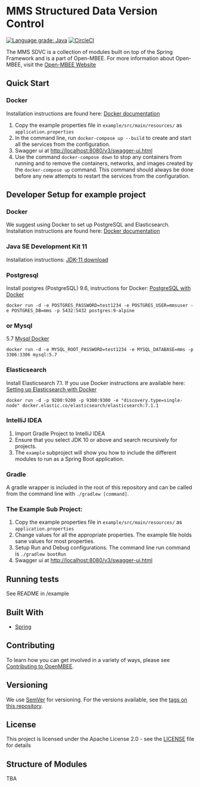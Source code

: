 # MMS Structured Data Version Control
[![Language grade: Java](https://img.shields.io/lgtm/grade/java/g/Open-MBEE/mms.svg?logo=lgtm&logoWidth=18)](https://lgtm.com/projects/g/Open-MBEE/mms/context:java) [![CircleCI](https://circleci.com/gh/Open-MBEE/mms.svg?style=svg)](https://circleci.com/gh/Open-MBEE/mms)

The MMS SDVC is a collection of modules built on top of the Spring Framework and is a part of Open-MBEE. For more information about Open-MBEE, visit the [Open-MBEE Website](https://openmbee.org/)

## Quick Start
### Docker
Installation instructions are found here: [Docker documentation](https://docs.docker.com/)

1. Copy the example properties file in `example/src/main/resources/` as `application.properties`
1. In the command line, run `docker-compose up --build` to create and start all the services from the configuration. 
1. Swagger ui at [http://localhost:8080/v3/swagger-ui.html](http://localhost:8080/v3/swagger-ui.html)
1. Use the command `docker-compose down` to stop any containers from running and to remove the containers, networks, and images created by the `docker-compose up` command. This command should always be done before any new attempts to restart the services from the configuration. 

## Developer Setup for example project
### Docker 
We suggest using Docker to set up PostgreSQL and Elasticsearch.  Installation 
instructions are found here: [Docker documentation](https://docs.docker.com/)

### Java SE Development Kit 11
Installation instructions: [JDK-11 download](https://www.oracle.com/java/technologies/javase-jdk11-downloads.html)

### Postgresql
Install postgres (PostgreSQL) 9.6, instructions for Docker: [PostgreSQL with Docker](https://hub.docker.com/_/postgres)

    docker run -d -e POSTGRES_PASSWORD=test1234 -e POSTGRES_USER=mmsuser -e POSTGRES_DB=mms -p 5432:5432 postgres:9-alpine
    
### or Mysql
5.7 [Mysql Docker](https://hub.docker.com/_/mysql/)

    docker run -d -e MYSQL_ROOT_PASSWORD=test1234 -e MYSQL_DATABASE=mms -p 3306:3306 mysql:5.7

### Elasticsearch
Install Elasticsearch 7.1.  If you use Docker instructions are available here: [Setting up Elasticsearch with Docker](https://www.elastic.co/guide/en/elasticsearch/reference/current/docker.html)

    docker run -d -p 9200:9200 -p 9300:9300 -e "discovery.type=single-node" docker.elastic.co/elasticsearch/elasticsearch:7.1.1
    
    
### IntelliJ IDEA

1. Import Gradle Project to IntelliJ IDEA
2. Ensure that you select JDK 10 or above and search recursively for projects.
3. The `example` subproject will show you how to include the different modules to run as a Spring Boot application.

### Gradle
A gradle wrapper is included in the root of this repository and can be called from the command line with `./gradlew [command]`.

### The Example Sub Project:
1. Copy the example properties file in `example/src/main/resources/` as `application.properties`
1. Change values for all the appropriate properties. The example file holds sane values for most properties.
1. Setup Run and Debug configurations. The command line run command is `./gradlew bootRun`
1. Swagger ui at [http://localhost:8080/v3/swagger-ui.html](http://localhost:8080/v3/swagger-ui.html)

## Running tests

See README in /example

## Built With

* [Spring](https://spring.io)


## Contributing

To learn how you can get involved in a variety of ways, please see [Contributing to OpenMBEE](https://www.openmbee.org/contribute).

## Versioning

We use [SemVer](http://semver.org/) for versioning. For the versions available, see the [tags on this repository](https://github.com/Open-MBEE/mms-sdvc.git). 


## License

This project is licensed under the Apache License 2.0 - see the [LICENSE](LICENSE) file for details

## Structure of Modules 

TBA



